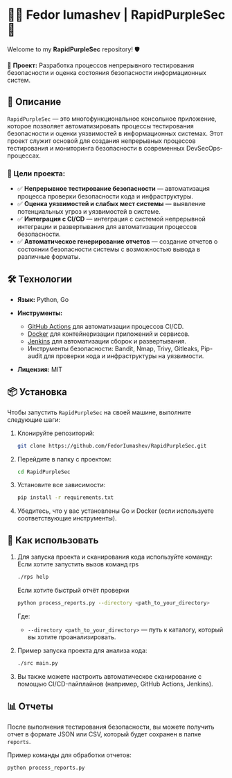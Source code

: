 # 👨‍💻 **Fedor Iumashev** | **RapidPurpleSec** 🚀

Welcome to my **RapidPurpleSec** repository! 🛡️

🔐 **Проект:** Разработка процессов непрерывного тестирования безопасности и оценка состояния безопасности информационных систем.

## 📜 Описание

`RapidPurpleSec` — это многофункциональное консольное приложение, которое позволяет автоматизировать процессы тестирования безопасности и оценки уязвимостей в информационных системах. Этот проект служит основой для создания непрерывных процессов тестирования и мониторинга безопасности в современных DevSecOps-процессах.

### 🎯 Цели проекта:
- ✅ **Непрерывное тестирование безопасности** — автоматизация процесса проверки безопасности кода и инфраструктуры.
- ✅ **Оценка уязвимостей и слабых мест системы** — выявление потенциальных угроз и уязвимостей в системе.
- ✅ **Интеграция с CI/CD** — интеграция с системой непрерывной интеграции и развертывания для автоматизации процессов безопасности.
- ✅ **Автоматическое генерирование отчетов** — создание отчетов о состоянии безопасности системы с возможностью вывода в различные форматы.

## 🛠️ Технологии

- **Язык:** Python, Go
- **Инструменты:**
  - [GitHub Actions](https://github.com/features/actions) для автоматизации процессов CI/CD.
  - [Docker](https://www.docker.com/) для контейнеризации приложений и сервисов.
  - [Jenkins](https://www.jenkins.io/) для автоматизации сборок и развертывания.
  - Инструменты безопасности: Bandit, Nmap, Trivy, Gitleaks, Pip-audit для проверки кода и инфраструктуры на уязвимости.

- **Лицензия:** MIT

## 📦 Установка

Чтобы запустить `RapidPurpleSec` на своей машине, выполните следующие шаги:

1. Клонируйте репозиторий:

    ```bash
    git clone https://github.com/FedorIumashev/RapidPurpleSec.git
    ```

2. Перейдите в папку с проектом:

    ```bash
    cd RapidPurpleSec
    ```

3. Установите все зависимости:

    ```bash
    pip install -r requirements.txt
    ```

4. Убедитесь, что у вас установлены Go и Docker (если используете соответствующие инструменты).

## 🚀 Как использовать

1. Для запуска проекта и сканирования кода используйте команду:
    Если хотите запустить вызов команд rps
    ```bash
    ./rps help 
    ```
    Если хотите быстрый отчёт проверки
    ```bash
    python process_reports.py --directory <path_to_your_directory>
    ```

    Где:
    - `--directory <path_to_your_directory>` — путь к каталогу, который вы хотите проанализировать.

2. Пример запуска проекта для анализа кода:

    ```bash
    ./src main.py
    ```

3. Вы также можете настроить автоматическое сканирование с помощью CI/CD-пайплайнов (например, GitHub Actions, Jenkins).

## 📊 Отчеты

После выполнения тестирования безопасности, вы можете получить отчет в формате JSON или CSV, который будет сохранен в папке `reports`.

Пример команды для обработки отчетов:

```bash
python process_reports.py
